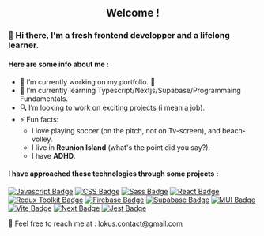 </div>
  <h2 align="center">Welcome !</h2>
</div>

### 👋 Hi there, I'm a fresh frontend developper and a lifelong learner.

#### Here are some info about me :

- 🔭 I’m currently working on my portfolio. :muscle:
- 🌱 I’m currently learning Typescript/Nextjs/Supabase/Programmaing Fundamentals.
- :mag: I’m looking to work on exciting projects (i mean a job).
- ⚡ Fun facts:
  - I love playing soccer (on the pitch, not on Tv-screen), and beach-volley.
  - I live in **Reunion Island** (what's the point did you say?).
  - I have **ADHD**.

#### I have approached these technologies through some projects :
[![Javascript Badge](https://img.shields.io/badge/-Javascript-F0DB4F?style=flat-square&labelColor=fff&logo=javascript&logoColor=F0DB4F)](#)
[![CSS Badge](https://img.shields.io/badge/-Css-2862e9?style=flat-square&labelColor=fff&logo=css3&logoColor=2862e9)](#)
[![Sass Badge](https://img.shields.io/badge/-Sass-CD6799?style=flat-square&labelColor=fff&logo=Sass&logoColor=CD6799)](#)
[![React Badge](https://img.shields.io/badge/-React-61DBFB?style=flat-square&labelColor=fff&logo=react&logoColor=61DBFB)](#)
[![Redux Toolkit Badge](https://img.shields.io/badge/-ReduxTK-764ABC?style=flat-square&labelColor=fff&logo=Redux&logoColor=764ABC)](#)
[![Firebase Badge](https://img.shields.io/badge/-Firebase-ffcb2c?style=flat-square&labelColor=fff&logo=Firebase&logoColor=ffcb2c)](#)
[![Supabase Badge](https://img.shields.io/badge/-Supabase-3fcf8e?style=flat-square&labelColor=fff&logo=Supabase&logoColor=3fcf8e)](#)
[![MUI Badge](https://img.shields.io/badge/-MUI-007FFF?style=flat-square&labelColor=fff&logo=MUI&logoColor=007FFF)](#)
[![Vite Badge](https://img.shields.io/badge/-Vite.js-6e8bf6?style=flat-square&labelColor=fff&logo=Vite&logoColor=6e8bf6)](#)
[![Next Badge](https://img.shields.io/badge/-Next.js-black?style=flat-square&labelColor=fff&logo=Next.js&logoColor=000)](#)
[![Jest Badge](https://img.shields.io/badge/-Jest-8f4058?style=flat-square&labelColor=fff&logo=Jest&logoColor=8f4058)](#)


:email: Feel free to reach me at : lokus.contact@gmail.com
